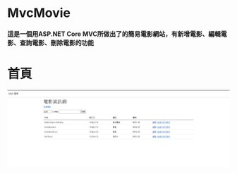 # MvcMovie
#### 這是一個用ASP.NET Core MVC所做出了的簡易電影網站，有新增電影、編輯電影、查詢電影、刪除電影的功能

# 首頁
![首頁](https://github.com/paulzhu1107/MvcMovie/blob/master/img/p1.jpg)
